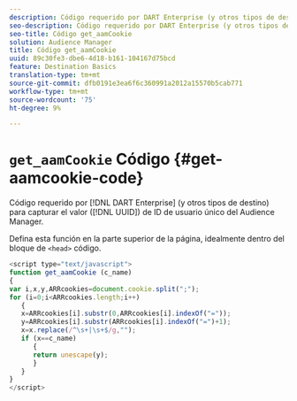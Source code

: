 ```yaml
---
description: Código requerido por DART Enterprise (y otros tipos de destino) para capturar el valor de ID de usuario único (UUID) del Audience Manager.
seo-description: Código requerido por DART Enterprise (y otros tipos de destino) para capturar el valor de ID de usuario único (UUID) del Audience Manager.
seo-title: Código get_aamCookie
solution: Audience Manager
title: Código get_aamCookie
uuid: 89c30fe3-dbe6-4d18-b161-104167d75bcd
feature: Destination Basics
translation-type: tm+mt
source-git-commit: dfb0191e3ea6f6c360991a2012a15570b5cab771
workflow-type: tm+mt
source-wordcount: '75'
ht-degree: 9%

---
```



# `get_aamCookie` Código {#get-aamcookie-code}

Código requerido por [!DNL DART Enterprise] (y otros tipos de destino) para capturar el valor ([!DNL UUID]) de ID de usuario único del Audience Manager.

Defina esta función en la parte superior de la página, idealmente dentro del bloque de `<head>` código.

<!-- r_aam_de_cookie.xml -->

```js
<script type="text/javascript">
function get_aamCookie (c_name)
{
var i,x,y,ARRcookies=document.cookie.split(";");
for (i=0;i<ARRcookies.length;i++)
   {
   x=ARRcookies[i].substr(0,ARRcookies[i].indexOf("="));
   y=ARRcookies[i].substr(ARRcookies[i].indexOf("=")+1);
   x=x.replace(/^\s+|\s+$/g,"");
   if (x==c_name)
      { 
      return unescape(y);
      }
   }
}
</script>
```
